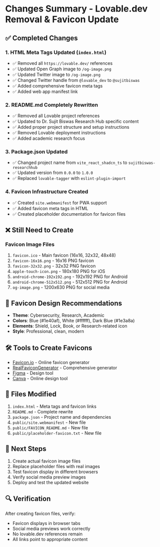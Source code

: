 # Changes Summary - Lovable.dev Removal & Favicon Update

## ✅ Completed Changes

### 1. HTML Meta Tags Updated (`index.html`)
- ✅ Removed all `https://lovable.dev/` references
- ✅ Updated Open Graph image to `/og-image.png`
- ✅ Updated Twitter image to `/og-image.png`
- ✅ Changed Twitter handle from `@lovable_dev` to `@sujitbiswas`
- ✅ Added comprehensive favicon meta tags
- ✅ Added web app manifest link

### 2. README.md Completely Rewritten
- ✅ Removed all Lovable project references
- ✅ Updated to Dr. Sujit Biswas Research Hub specific content
- ✅ Added proper project structure and setup instructions
- ✅ Removed Lovable deployment instructions
- ✅ Added academic research focus

### 3. Package.json Updated
- ✅ Changed project name from `vite_react_shadcn_ts` to `sujitbiswas-researchhub`
- ✅ Updated version from `0.0.0` to `1.0.0`
- ✅ Replaced `lovable-tagger` with `eslint-plugin-import`

### 4. Favicon Infrastructure Created
- ✅ Created `site.webmanifest` for PWA support
- ✅ Added favicon meta tags in HTML
- ✅ Created placeholder documentation for favicon files

## ❌ Still Need to Create

### Favicon Image Files
1. `favicon.ico` - Main favicon (16x16, 32x32, 48x48)
2. `favicon-16x16.png` - 16x16 PNG favicon
3. `favicon-32x32.png` - 32x32 PNG favicon
4. `apple-touch-icon.png` - 180x180 PNG for iOS
5. `android-chrome-192x192.png` - 192x192 PNG for Android
6. `android-chrome-512x512.png` - 512x512 PNG for Android
7. `og-image.png` - 1200x630 PNG for social media

## 🎨 Favicon Design Recommendations

- **Theme**: Cybersecurity, Research, Academic
- **Colors**: Blue (#1e40af), White (#ffffff), Dark Blue (#1e3a8a)
- **Elements**: Shield, Lock, Book, or Research-related icon
- **Style**: Professional, clean, modern

## 🛠️ Tools to Create Favicons

- [Favicon.io](https://favicon.io/) - Online favicon generator
- [RealFaviconGenerator](https://realfavicongenerator.net/) - Comprehensive generator
- [Figma](https://figma.com/) - Design tool
- [Canva](https://canva.com/) - Online design tool

## 📁 Files Modified

1. `index.html` - Meta tags and favicon links
2. `README.md` - Complete rewrite
3. `package.json` - Project name and dependencies
4. `public/site.webmanifest` - New file
5. `public/FAVICON_README.md` - New file
6. `public/placeholder-favicon.txt` - New file

## 🚀 Next Steps

1. Create actual favicon image files
2. Replace placeholder files with real images
3. Test favicon display in different browsers
4. Verify social media preview images
5. Deploy and test the updated website

## 🔍 Verification

After creating favicon files, verify:
- Favicon displays in browser tabs
- Social media previews work correctly
- No lovable.dev references remain
- All links point to appropriate content

